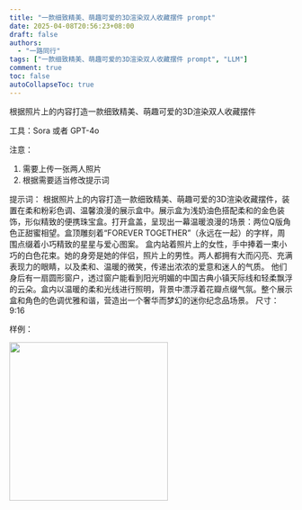 ```yaml
---
title: "一款细致精美、萌趣可爱的3D渲染双人收藏摆件 prompt"
date: 2025-04-08T20:56:23+08:00
draft: false
authors:
  - "一路同行"
tags: ["一款细致精美、萌趣可爱的3D渲染双人收藏摆件 prompt", "LLM"]
comment: true
toc: false
autoCollapseToc: true
---
```


根据照片上的内容打造一款细致精美、萌趣可爱的3D渲染双人收藏摆件

工具：Sora 或者 GPT-4o

注意：

1. 需要上传一张两人照片 
2. 根据需要适当修改提示词

提示词：
根据照片上的内容打造一款细致精美、萌趣可爱的3D渲染收藏摆件，装置在柔和粉彩色调、温馨浪漫的展示盒中。展示盒为浅奶油色搭配柔和的金色装饰，形似精致的便携珠宝盒。打开盒盖，呈现出一幕温暖浪漫的场景：两位Q版角色正甜蜜相望。盒顶雕刻着“FOREVER TOGETHER”（永远在一起）的字样，周围点缀着小巧精致的星星与爱心图案。
盒内站着照片上的女性，手中捧着一束小巧的白色花束。她的身旁是她的伴侣，照片上的男性。两人都拥有大而闪亮、充满表现力的眼睛，以及柔和、温暖的微笑，传递出浓浓的爱意和迷人的气质。
他们身后有一扇圆形窗户，透过窗户能看到阳光明媚的中国古典小镇天际线和轻柔飘浮的云朵。盒内以温暖的柔和光线进行照明，背景中漂浮着花瓣点缀气氛。整个展示盒和角色的色调优雅和谐，营造出一个奢华而梦幻的迷你纪念品场景。
尺寸：9:16

样例：

<img src="https://pub-7259be827a654c9d967dc72dc1c91fdd.r2.dev/2025/04/91f466b96a42d06edfca96af50a9d587.jpeg" title="" alt="" width="282">